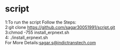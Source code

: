 # script
1:To run the script Follow the Steps:<br>
2:git clone https://github.com/sagar30051991/script.git<br>
3:chmod -755 install_erpnext.sh<br>
4: ./install_erpnext.sh<br>
For More Details:sagar.s@indictranstech.com<br>
